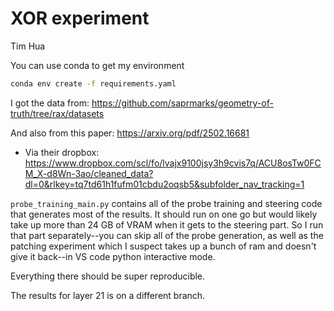 # XOR experiment

Tim Hua

You can use conda to get my environment 

```bash
conda env create -f requirements.yaml
```

I got the data from: https://github.com/saprmarks/geometry-of-truth/tree/rax/datasets

And also from this paper: https://arxiv.org/pdf/2502.16681
- Via their dropbox: https://www.dropbox.com/scl/fo/lvajx9100jsy3h9cvis7q/ACU8osTw0FCM_X-d8Wn-3ao/cleaned_data?dl=0&rlkey=tq7td61h1fufm01cbdu2oqsb5&subfolder_nav_tracking=1


`probe_training_main.py` contains all of the probe training and steering code that generates most of the results. It should run on one go but would likely take up more than 24 GB of VRAM when it gets to the steering part. So I run that part separately--you can skip all of the probe generation, as well as the patching experiment which I suspect takes up a bunch of ram and doesn't give it back--in VS code python interactive mode. 

Everything there should be super reproducible. 

The results for layer 21 is on a different branch. 
